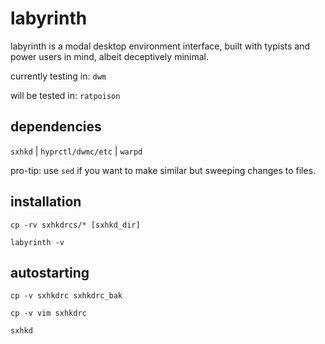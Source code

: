 # labyrinth
labyrinth is a modal desktop environment interface, built with typists and power users in mind, albeit deceptively minimal. 

currently testing in: `dwm`

will be tested in: `ratpoison`

## dependencies

`sxhkd` |
`hyprctl/dwmc/etc` |
`warpd` 


pro-tip: use `sed` if you want to make similar but sweeping changes to files.

## installation

`cp -rv sxhkdrcs/* [sxhkd_dir]` 

`labyrinth -v`

## autostarting

`cp -v sxhkdrc sxhkdrc_bak`

`cp -v vim sxhkdrc`

`sxhkd`